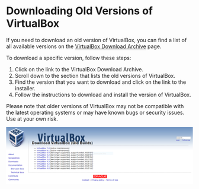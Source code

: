 # Downloading Old Versions of VirtualBox

If you need to download an old version of VirtualBox, you can find a list of all available versions on the [VirtualBox Download Archive](https://www.virtualbox.org/wiki/Download_Old_Builds) page.

To download a specific version, follow these steps:

1. Click on the link to the VirtualBox Download Archive.
2. Scroll down to the section that lists the old versions of VirtualBox.
3. Find the version that you want to download and click on the link to the installer.
4. Follow the instructions to download and install the version of VirtualBox.

Please note that older versions of VirtualBox may not be compatible with the latest operating systems or may have known bugs or security issues. Use at your own risk.

![this a image](https://github.com/mateusribeirocampos/VirtualBox_Old_Builds/blob/main/image/VirtualBoxWebSite.PNG)